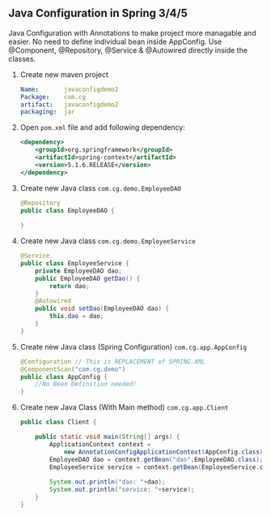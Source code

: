 ## Java Configuration in Spring 3/4/5

Java Configuration with Annotations to make project more managable and easier.
No need to define individual bean inside AppConfig. Use @Component, @Repository, @Service & @Autowired directly inside the classes.

1. Create new maven project 
    ```yaml
    Name:       javaconfigdemo2
    Package:    com.cg
    artifact:   javaconfigdemo2
    packaging:  jar
    ```

2.  Open `pom.xml` file and add following dependency:

    ```xml
    <dependency>
  		<groupId>org.springframework</groupId>
  		<artifactId>spring-context</artifactId>
  		<version>5.1.6.RELEASE</version>
  	</dependency>
    ```

3.  Create new Java class `com.cg.demo.EmployeeDAO`

    ```java   
    @Repository
    public class EmployeeDAO {
        
    }
    ```

4.  Create new Java class `com.cg.demo.EmployeeService`

    ```java
    @Service
    public class EmployeeService {
        private EmployeeDAO dao;
        public EmployeeDAO getDao() {
            return dao;
        }
        @Autowired
        public void setDao(EmployeeDAO dao) {
            this.dao = dao;
        }   
    }
    ```

5.  Create new Java class (Spring Configuration) `com.cg.app.AppConfig`

    ```java    
    @Configuration // This is REPLACEMENT of SPRING.XML
    @ComponentScan("com.cg.demo")
    public class AppConfig {
        //No Bean Definition needed!
    }
    ```
6.  Create new Java Class (With Main method) `com.cg.app.Client`

    ```java
    public class Client {

        public static void main(String[] args) {
            ApplicationContext context = 
                new AnnotationConfigApplicationContext(AppConfig.class);
            EmployeeDAO dao = context.getBean("dao",EmployeeDAO.class);
            EmployeeService service = context.getBean(EmployeeService.class);
            
            System.out.println("dao: "+dao);
            System.out.println("service: "+service);
        }
    }
    ```